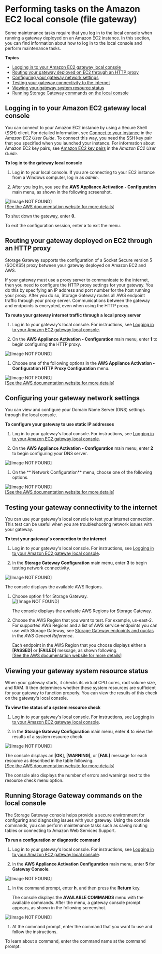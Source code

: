 # Performing tasks on the Amazon EC2 local console \(file gateway\)<a name="ec2-local-console-fwg"></a>

Some maintenance tasks require that you log in to the local console when running a gateway deployed on an Amazon EC2 instance\. In this section, you can find information about how to log in to the local console and perform maintenance tasks\.

**Topics**
+ [Logging in to your Amazon EC2 gateway local console](#EC2_MaintenanceConsoleWindow-fgw)
+ [Routing your gateway deployed on EC2 through an HTTP proxy](#EC2_MaintenanceRoutingProxy-fgw)
+ [Configuring your gateway network settings](#EC2-MaintenanceConfiguringStaticIP-fgw)
+ [Testing your gateway connectivity to the internet](#EC2_MaintenanceTestGatewayConnectivity-fgw)
+ [Viewing your gateway system resource status](#EC2_system-resource-check-fgw)
+ [Running Storage Gateway commands on the local console](#EC2_MaintenanceGatewayConsole-fgw)

## Logging in to your Amazon EC2 gateway local console<a name="EC2_MaintenanceConsoleWindow-fgw"></a>

You can connect to your Amazon EC2 instance by using a Secure Shell \(SSH\) client\. For detailed information, see [Connect to your instance](https://docs.aws.amazon.com/AWSEC2/latest/UserGuide/AccessingInstances.html) in the *Amazon EC2 User Guide*\. To connect this way, you need the SSH key pair that you specified when you launched your instance\. For information about Amazon EC2 key pairs, see [Amazon EC2 key pairs](https://docs.aws.amazon.com/AWSEC2/latest/UserGuide/ec2-key-pairs.html) in the *Amazon EC2 User Guide\.*<a name="EC2_MaintenanceConsoleWindowMenu-fgw"></a>

**To log in to the gateway local console**

1. Log in to your local console\. If you are connecting to your EC2 instance from a Windows computer, log in as *admin*\.

1. After you log in, you see the **AWS Appliance Activation \- Configuration** main menu, as shown in the following screenshot\.

      
![\[Image NOT FOUND\]](http://docs.aws.amazon.com/filegateway/latest/files3/images/local-console-file-ec2-0.png)    
[\[See the AWS documentation website for more details\]](http://docs.aws.amazon.com/filegateway/latest/files3/ec2-local-console-fwg.html)

To shut down the gateway, enter **0**\. 

To exit the configuration session, enter **x** to exit the menu\. 

## Routing your gateway deployed on EC2 through an HTTP proxy<a name="EC2_MaintenanceRoutingProxy-fgw"></a>

Storage Gateway supports the configuration of a Socket Secure version 5 \(SOCKS5\) proxy between your gateway deployed on Amazon EC2 and AWS\.

If your gateway must use a proxy server to communicate to the internet, then you need to configure the HTTP proxy settings for your gateway\. You do this by specifying an IP address and port number for the host running your proxy\. After you do so, Storage Gateway routes all AWS endpoint traffic through your proxy server\. Communications between the gateway and endpoints is encrypted, even when using the HTTP proxy\.

**To route your gateway internet traffic through a local proxy server**

1. Log in to your gateway's local console\. For instructions, see [Logging in to your Amazon EC2 gateway local console](#EC2_MaintenanceConsoleWindow-fgw)\.

1. On the **AWS Appliance Activation \- Configuration** main menu, enter **1** to begin configuring the HTTP proxy\.

      
![\[Image NOT FOUND\]](http://docs.aws.amazon.com/filegateway/latest/files3/images/local-console-file-ec2-0.png)

1. Choose one of the following options in the ****AWS Appliance Activation \- Configuration** HTTP Proxy Configuration** menu\.

      
![\[Image NOT FOUND\]](http://docs.aws.amazon.com/filegateway/latest/files3/images/local-console-file-ec2-1.png)    
[\[See the AWS documentation website for more details\]](http://docs.aws.amazon.com/filegateway/latest/files3/ec2-local-console-fwg.html)

## Configuring your gateway network settings<a name="EC2-MaintenanceConfiguringStaticIP-fgw"></a>

You can view and configure your Domain Name Server \(DNS\) settings through the local console\.

**To configure your gateway to use static IP addresses**

1. Log in to your gateway's local console\. For instructions, see [Logging in to your Amazon EC2 gateway local console](#EC2_MaintenanceConsoleWindow-fgw)\.

1. On the **AWS Appliance Activation \- Configuration** main menu, enter **2** to begin configuring your DNS server\.

      
![\[Image NOT FOUND\]](http://docs.aws.amazon.com/filegateway/latest/files3/images/local-console-file-ec2-0.png)

1. On the ** Network Configuration** menu, choose one of the following options\.

      
![\[Image NOT FOUND\]](http://docs.aws.amazon.com/filegateway/latest/files3/images/local-console-file-ec2-2.png)    
[\[See the AWS documentation website for more details\]](http://docs.aws.amazon.com/filegateway/latest/files3/ec2-local-console-fwg.html)

## Testing your gateway connectivity to the internet<a name="EC2_MaintenanceTestGatewayConnectivity-fgw"></a>

You can use your gateway's local console to test your internet connection\. This test can be useful when you are troubleshooting network issues with your gateway\.

**To test your gateway's connection to the internet**

1. Log in to your gateway's local console\. For instructions, see [Logging in to your Amazon EC2 gateway local console](#EC2_MaintenanceConsoleWindow-fgw)\.

1. In the **Storage Gateway Configuration** main menu, enter **3** to begin testing network connectivity\.

      
![\[Image NOT FOUND\]](http://docs.aws.amazon.com/filegateway/latest/files3/images/local-console-file-ec2-0.png)

   The console displays the available AWS Regions\. 

1. Choose option **1** for Storage Gateway\.  
![\[Image NOT FOUND\]](http://docs.aws.amazon.com/filegateway/latest/files3/images/local-console-file-3.png)

   The console displays the available AWS Regions for Storage Gateway\.

1. Choose the AWS Region that you want to test\. For example, us\-east\-2\. For supported AWS Regions and a list of AWS service endpoints you can use with Storage Gateway, see [Storage Gateway endpoints and quotas](https://docs.aws.amazon.com/general/latest/gr/sg.html) in the *AWS General Reference*\.

   Each endpoint in the AWS Region that you choose displays either a **\[PASSED\]** or **\[FAILED\]** message, as shown following\.    
[\[See the AWS documentation website for more details\]](http://docs.aws.amazon.com/filegateway/latest/files3/ec2-local-console-fwg.html)

## Viewing your gateway system resource status<a name="EC2_system-resource-check-fgw"></a>

When your gateway starts, it checks its virtual CPU cores, root volume size, and RAM\. It then determines whether these system resources are sufficient for your gateway to function properly\. You can view the results of this check on the gateway's local console\.

**To view the status of a system resource check**

1. Log in to your gateway's local console\. For instructions, see [Logging in to your Amazon EC2 gateway local console](#EC2_MaintenanceConsoleWindow-fgw)\.

1. In the **Storage Gateway Configuration** main menu, enter **4** to view the results of a system resource check\.

      
![\[Image NOT FOUND\]](http://docs.aws.amazon.com/filegateway/latest/files3/images/local-console-file-ec2-0.png)

   The console displays an **\[OK**\], **\[WARNING\]**, or **\[FAIL\]** message for each resource as described in the table following\.    
[\[See the AWS documentation website for more details\]](http://docs.aws.amazon.com/filegateway/latest/files3/ec2-local-console-fwg.html)

   The console also displays the number of errors and warnings next to the resource check menu option\.

## Running Storage Gateway commands on the local console<a name="EC2_MaintenanceGatewayConsole-fgw"></a>

The Storage Gateway console helps provide a secure environment for configuring and diagnosing issues with your gateway\. Using the console commands, you can perform maintenance tasks such as saving routing tables or connecting to Amazon Web Services Support\. 

**To run a configuration or diagnostic command**

1. Log in to your gateway's local console\. For instructions, see [Logging in to your Amazon EC2 gateway local console](#EC2_MaintenanceConsoleWindow-fgw)\.

1. In the **AWS Appliance Activation Configuration** main menu, enter **5** for **Gateway Console**\.

      
![\[Image NOT FOUND\]](http://docs.aws.amazon.com/filegateway/latest/files3/images/local-console-file-ec2-0.png)

1. In the command prompt, enter **h**, and then press the **Return** key\.

   The console displays the **AVAILABLE COMMANDS** menu with the available commands\. After the menu, a gateway console prompt appears, as shown in the following screenshot\.

      
![\[Image NOT FOUND\]](http://docs.aws.amazon.com/filegateway/latest/files3/images/local-console-file-ec2-5.png)

1. At the command prompt, enter the command that you want to use and follow the instructions\.

To learn about a command, enter the command name at the command prompt\.